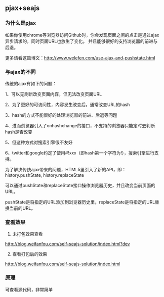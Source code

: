 pjax+seajs
----------------

### 为什么是pjax

如果你使用chrome等浏览器访问Github时，你会发现页面之间的点击是通过ajax异步请求的，同时页面URL也放生了变化。
并且能够很好的支持浏览器的前进与后退。

更多请看这篇博文：http://www.welefen.com/use-ajax-and-pushstate.html

### 与ajax的不同

传统的ajax有如下的问题：

1、可以无刷新改变页面内容，但无法改变页面URL

2、为了更好的可访问性，内容发生改变后，通常改变URL的hash

3、hash的方式不能很好的处理浏览器的前进、后退等问题

4、进而浏览器引入了onhashchange的接口，不支持的浏览器只能定时去判断hash是否改变

5、但这种方式对搜索引擎很不友好

6、twitter和google约定了使用#!xxx（即hash第一个字符为!），搜索引擎进行支持。

为了解决传统ajax带来的问题，HTML5里引入了新的API，即：history.pushState, history.replaceState

可以通过pushState和replaceState接口操作浏览器历史，并且改变当前页面的URL。

pushState是将指定的URL添加到浏览器历史里，replaceState是将指定的URL替换当前的URL。

### 查看效果

1. 未打包效果查看

http://blog.weifanfou.com/self-seajs-solution/index.html?dev

2. 查看打包后的效果

http://blog.weifanfou.com/self-seajs-solution/index.html

### 原理

可查看源代码，非常简单